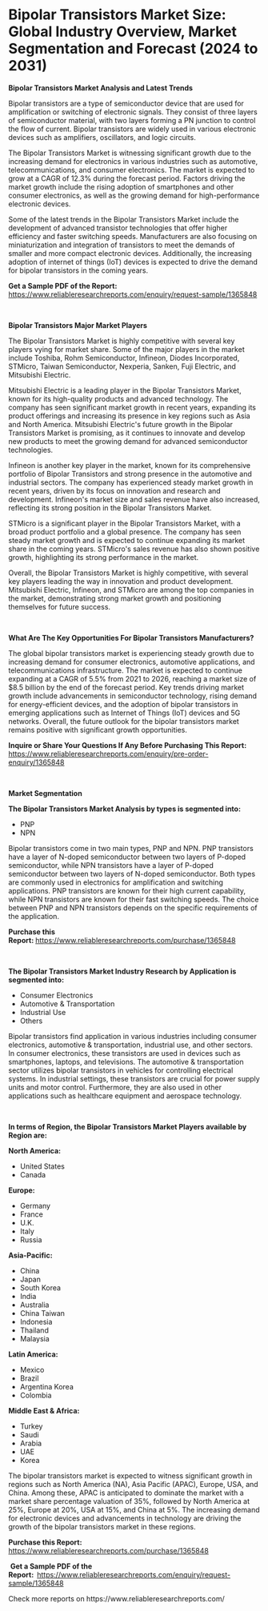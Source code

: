 <p><h1>Bipolar Transistors Market Size: Global Industry Overview, Market Segmentation and Forecast (2024 to 2031)</h1></p><p><strong>Bipolar Transistors Market Analysis and Latest Trends</strong></p>
<p><p>Bipolar transistors are a type of semiconductor device that are used for amplification or switching of electronic signals. They consist of three layers of semiconductor material, with two layers forming a PN junction to control the flow of current. Bipolar transistors are widely used in various electronic devices such as amplifiers, oscillators, and logic circuits.</p><p>The Bipolar Transistors Market is witnessing significant growth due to the increasing demand for electronics in various industries such as automotive, telecommunications, and consumer electronics. The market is expected to grow at a CAGR of 12.3% during the forecast period. Factors driving the market growth include the rising adoption of smartphones and other consumer electronics, as well as the growing demand for high-performance electronic devices.</p><p>Some of the latest trends in the Bipolar Transistors Market include the development of advanced transistor technologies that offer higher efficiency and faster switching speeds. Manufacturers are also focusing on miniaturization and integration of transistors to meet the demands of smaller and more compact electronic devices. Additionally, the increasing adoption of internet of things (IoT) devices is expected to drive the demand for bipolar transistors in the coming years.</p></p>
<p><strong>Get a Sample PDF of the Report:&nbsp;</strong> <a href="https://www.reliableresearchreports.com/enquiry/request-sample/1365848">https://www.reliableresearchreports.com/enquiry/request-sample/1365848</a></p>
<p>&nbsp;</p>
<p><strong>Bipolar Transistors Major Market Players</strong></p>
<p><p>The Bipolar Transistors Market is highly competitive with several key players vying for market share. Some of the major players in the market include Toshiba, Rohm Semiconductor, Infineon, Diodes Incorporated, STMicro, Taiwan Semiconductor, Nexperia, Sanken, Fuji Electric, and Mitsubishi Electric.</p><p>Mitsubishi Electric is a leading player in the Bipolar Transistors Market, known for its high-quality products and advanced technology. The company has seen significant market growth in recent years, expanding its product offerings and increasing its presence in key regions such as Asia and North America. Mitsubishi Electric's future growth in the Bipolar Transistors Market is promising, as it continues to innovate and develop new products to meet the growing demand for advanced semiconductor technologies.</p><p>Infineon is another key player in the market, known for its comprehensive portfolio of Bipolar Transistors and strong presence in the automotive and industrial sectors. The company has experienced steady market growth in recent years, driven by its focus on innovation and research and development. Infineon's market size and sales revenue have also increased, reflecting its strong position in the Bipolar Transistors Market.</p><p>STMicro is a significant player in the Bipolar Transistors Market, with a broad product portfolio and a global presence. The company has seen steady market growth and is expected to continue expanding its market share in the coming years. STMicro's sales revenue has also shown positive growth, highlighting its strong performance in the market.</p><p>Overall, the Bipolar Transistors Market is highly competitive, with several key players leading the way in innovation and product development. Mitsubishi Electric, Infineon, and STMicro are among the top companies in the market, demonstrating strong market growth and positioning themselves for future success.</p></p>
<p>&nbsp;</p>
<p><strong>What Are The Key Opportunities For Bipolar Transistors Manufacturers?</strong></p>
<p><p>The global bipolar transistors market is experiencing steady growth due to increasing demand for consumer electronics, automotive applications, and telecommunications infrastructure. The market is expected to continue expanding at a CAGR of 5.5% from 2021 to 2026, reaching a market size of $8.5 billion by the end of the forecast period. Key trends driving market growth include advancements in semiconductor technology, rising demand for energy-efficient devices, and the adoption of bipolar transistors in emerging applications such as Internet of Things (IoT) devices and 5G networks. Overall, the future outlook for the bipolar transistors market remains positive with significant growth opportunities.</p></p>
<p><strong>Inquire or Share Your Questions If Any Before Purchasing This Report:</strong> <a href="https://www.reliableresearchreports.com/enquiry/pre-order-enquiry/1365848">https://www.reliableresearchreports.com/enquiry/pre-order-enquiry/1365848</a></p>
<p>&nbsp;</p>
<p><strong>Market Segmentation</strong></p>
<p><strong>The Bipolar Transistors Market Analysis by types is segmented into:</strong></p>
<p><ul><li>PNP</li><li>NPN</li></ul></p>
<p><p>Bipolar transistors come in two main types, PNP and NPN. PNP transistors have a layer of N-doped semiconductor between two layers of P-doped semiconductor, while NPN transistors have a layer of P-doped semiconductor between two layers of N-doped semiconductor. Both types are commonly used in electronics for amplification and switching applications. PNP transistors are known for their high current capability, while NPN transistors are known for their fast switching speeds. The choice between PNP and NPN transistors depends on the specific requirements of the application.</p></p>
<p><strong>Purchase this Report:&nbsp;</strong><a href="https://www.reliableresearchreports.com/purchase/1365848">https://www.reliableresearchreports.com/purchase/1365848</a></p>
<p>&nbsp;</p>
<p><strong>The Bipolar Transistors Market Industry Research by Application is segmented into:</strong></p>
<p><ul><li>Consumer Electronics</li><li>Automotive & Transportation</li><li>Industrial Use</li><li>Others</li></ul></p>
<p><p>Bipolar transistors find application in various industries including consumer electronics, automotive & transportation, industrial use, and other sectors. In consumer electronics, these transistors are used in devices such as smartphones, laptops, and televisions. The automotive & transportation sector utilizes bipolar transistors in vehicles for controlling electrical systems. In industrial settings, these transistors are crucial for power supply units and motor control. Furthermore, they are also used in other applications such as healthcare equipment and aerospace technology.</p></p>
<p>&nbsp;</p>
<p><strong>In terms of Region, the Bipolar Transistors Market Players available by Region are:</strong></p>
<p>
    <p> <strong> North America: </strong>
        <ul>
            <li>United States</li>
            <li>Canada</li>
        </ul>
        </p> 
    <p> <strong> Europe: </strong>
        <ul>
            <li>Germany</li>
            <li>France</li>
            <li>U.K.</li>
            <li>Italy</li>
            <li>Russia</li>
        </ul>
        </p> 
    <p> <strong> Asia-Pacific: </strong>
        <ul>
            <li>China</li>
            <li>Japan</li>
            <li>South Korea</li>
            <li>India</li>
            <li>Australia</li>
            <li>China Taiwan</li>
            <li>Indonesia</li>
            <li>Thailand</li>
            <li>Malaysia</li>
        </ul>
        </p> 
    <p> <strong> Latin America: </strong>
        <ul>
            <li>Mexico</li>
            <li>Brazil</li>
            <li>Argentina Korea</li>
            <li>Colombia</li>
        </ul>
        </p> 
    <p> <strong> Middle East & Africa: </strong>
        <ul>
            <li>Turkey</li>
            <li>Saudi</li>
            <li>Arabia</li>
            <li>UAE</li>
            <li>Korea</li>
        </ul>
    </p>
    </p>
<p><p>The bipolar transistors market is expected to witness significant growth in regions such as North America (NA), Asia Pacific (APAC), Europe, USA, and China. Among these, APAC is anticipated to dominate the market with a market share percentage valuation of 35%, followed by North America at 25%, Europe at 20%, USA at 15%, and China at 5%. The increasing demand for electronic devices and advancements in technology are driving the growth of the bipolar transistors market in these regions.</p></p>
<p><strong>Purchase this Report: </strong><a href="https://www.reliableresearchreports.com/purchase/1365848">https://www.reliableresearchreports.com/purchase/1365848</a></p>
<p>&nbsp;<strong>Get a Sample PDF of the Report:&nbsp;&nbsp;</strong><a href="https://www.reliableresearchreports.com/enquiry/request-sample/1365848">https://www.reliableresearchreports.com/enquiry/request-sample/1365848</a></p>
<p><strong></strong></p>
<p>Check more reports on https://www.reliableresearchreports.com/</p>